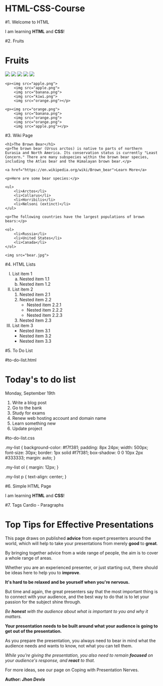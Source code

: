 # HTML-CSS-Course



#1. Welcome to HTML

<!DOCTYPE html>
<head>
    <meta charset="UTF-8">
    <title>Welcome</title>
</head>
<body>
    <p>I am learning <strong>HTML</strong> and <strong>CSS</strong>!</p>
</body>
</html>



#2. Fruits

<!DOCTYPE html>
<head>
    <meta charset="UTF-8">
    <title>Fruits</title>
</head>
<body>
    <h1>Fruits</h1>
    <p><img src="banana.png">
        <img src="orange.png">
        <img src="kiwi.png">
        <img src="kiwi.png">
        <img src="apple.png"></p>

    <p><img src="apple.png">
        <img src="apple.png">
        <img src="banana.png">
        <img src="kiwi.png">
        <img src="orange.png"></p>

    <p><img src="orange.png">
        <img src="banana.png">
        <img src="orange.png">
        <img src="orange.png">
        <img src="apple.png"></p>
</body>
</html>



#3. Wiki Page

<!DOCTYPE html>
<head>
    <meta charset="UTF-8">
    <title></title>
</head>
<body>

    <h1>The Brown Bear</h1>
    <p>The brown bear (Ursus arctos) is native to parts of northern Eurasia and North America. Its conservation status is currently "Least Concern." There are many subspecies within the brown bear species, including the Atlas bear and the Himalayan brown bear.</p>
        
    <a href="https://en.wikipedia.org/wiki/Brown_bear">Learn More</a>
        
    <p>Here are some bear species:</p>

    <ul>
        <li>Arctos</li>
        <li>Collarus</li>
        <li>Horribilis</li>
        <li>Nelsoni (extinct)</li>
    </ul>
        
    <p>The following countries have the largest populations of brown bears:</p>

    <ol>
        <li>Russia</li>
        <li>United States</li>
        <li>Canada</li>
    </ol> 

    <img src="bear.jpg">

</body>
</html>



#4. HTML Lists

<!DOCTYPE html>
<html>
<head>
    <meta charset="UTF-8">
    <title>Document</title>
    <!--link rel="stylesheet" href="styles.css"-->
</head>
<body>
    <ol type="I">
        <li>List item 1
            <ol type="a">
                <li>Nested item 1.1</li>
                <li>Nested item 1.2</li>
            </ol>
        </li>
        <li>List item 2
            <ol type="1">
                <li>Nested item 2.1</li>
                <li>Nested item 2.2
                    <ul type="circle">
                        <li>Nested item 2.2.1</li>
                        <li>Nested item 2.2.2</li>
                        <li>Nested item 2.2.3</li>
                    </ul>
                </li>
                <li>Nested item 2.3</li>
            </ol>
        </li>
        <li>List item 3
            <ul type="disc">
                <li>Nested item 3.1</li>
                <li>Nested item 3.2</li>
                <li>Nested item 3.3</li>
            </ul>
        </li>
    </ol>
</body>
</html>



#5. To Do List

#to-do-list.html


<!DOCTYPE html>
<html>
<head>
    <meta charset="UTF-8">
    <title>Document</title>
    <link rel="stylesheet" href="to-do-list.css">
</head>
<body>
    <div class="my-list">
        <h1>Today's to do list</h1>
        <p>Monday, September 19th</p>
        <ol>
            <li>Write a blog post</li>
            <li>Go to the bank</li>
            <li>Study for exams</li>
            <li>Renew web hosting account and domain name</li>
            <li>Learn something new</li>
            <li>Update project</li>
        </ol>
    </div>
</body>
</html>


#to-do-list.css

.my-list
{
    background-color: #f7f381;
    padding: 8px 24px;
    width: 500px;
    font-size: 30px;
    border: 1px solid #f7f381;
    box-shadow: 0 0 10px 2px #333333;
    margin: auto;
}

.my-list ol
{
    margin: 12px;
}

.my-list p
{
    text-align: center;
}



#6. Simple HTML Page

<!DOCTYPE html>
<html lang="en">
<head>
    <meta charset="UTF-8">
    <title>Simple HTML Page</title>
</head>
<body>
    <p>I am learning <strong>HTML</strong> and <strong>CSS</strong>!</p>
</body>
</html>



#7. Tags Cardio - Paragraphs

<!DOCTYPE html>
<html>
<head>
    <meta charset="UTF-8">
    <title>Paragraphs</title>
</head>
<body>
    <h1>Top Tips for Effective Presentations</h1>
    <p>This page draws on published <strong>advice</strong> from expert presenters around the world, which will help to take your presentations from merely <strong>good</strong>
    to <strong>great</strong>.</p>
    <p>By bringing together advice from a wide range of people, the aim is to cover a whole range of areas.</p>
    <p>Whether you are an experienced presenter, or just starting out, there should be ideas here to help you to <strong>improve</strong>.</p>
    <p><strong>It's hard to be relaxed and be yourself when you're nervous.</strong></p>
    <p>But time and again, the great presenters say that the most important thing is to connect with your audience, and the best way to do that is to let your passion for the subject shine through.</p>
    <p><em>Be <strong>honest</strong> with the audience about what is important to you and why it matters.</em></p>
    <p><strong>Your presentation needs to be built around what your audience is going to get out of the presentation.</strong></p>
    <p>As you prepare the presentation, you always need to bear in mind what the audience needs and wants to know, not what you can tell them.</p>
    <p><em>While you're giving the presentation, you also need to remain <strong>focused</strong> on your audience's response, and <strong>react</strong> to that.</em></p>
    <p>For more ideas, see our page on Coping with Presentation Nerves.</p>
    <p><strong>Author: <em>Jhon Devis</em></strong></p>
</body>
</html>



